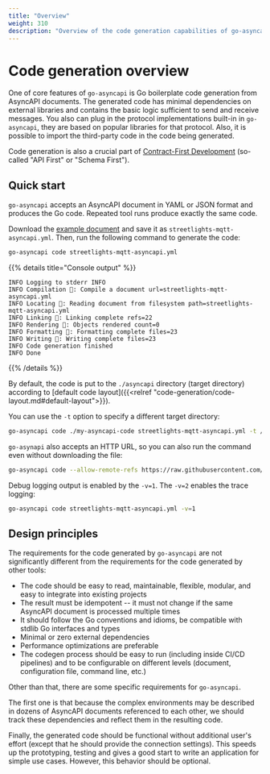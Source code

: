 ```yaml
---
title: "Overview"
weight: 310
description: "Overview of the code generation capabilities of go-asyncapi" 
---
```


# Code generation overview

One of core features of `go-asyncapi` is Go boilerplate code generation from AsyncAPI documents.
The generated code has minimal dependencies on external libraries and contains the basic logic sufficient to
send and receive messages. You also can plug in the protocol implementations built-in in `go-asyncapi`, they are based on
popular libraries for that protocol. Also, it is possible to import the third-party code in the code being generated.

Code generation is also a crucial part of 
[Contract-First Development](https://www.moesif.com/blog/technical/api-development/Mastering-Contract-First-API-Development-Key-Strategies-and-Benefits/)
(so-called "API First" or "Schema First").

## Quick start

`go-asyncapi` accepts an AsyncAPI document in YAML or JSON format and produces the Go code. Repeated tool runs produce
exactly the same code.

Download the [example document](https://github.com/asyncapi/spec/blob/master/examples/streetlights-mqtt-asyncapi.yml) 
and save it as `streetlights-mqtt-asyncapi.yml`. Then, run the following command to generate the code:

```bash
go-asyncapi code streetlights-mqtt-asyncapi.yml
```

{{% details title="Console output" %}}
```
INFO Logging to stderr INFO
INFO Compilation 🔨: Compile a document url=streetlights-mqtt-asyncapi.yml
INFO Locating 📡: Reading document from filesystem path=streetlights-mqtt-asyncapi.yml
INFO Linking 🔗: Linking complete refs=22
INFO Rendering 🎨: Objects rendered count=0
INFO Formatting 📐: Formatting complete files=23
INFO Writing 📝: Writing complete files=23
INFO Code generation finished
INFO Done
```
{{% /details %}}

By default, the code is put to the `./asyncapi` directory (target directory) according to 
[default code layout]({{<relref "code-generation/code-layout.md#default-layout">}}).

You can use the `-t` option to specify a different target directory:

```bash
go-asyncapi code ./my-asyncapi-code streetlights-mqtt-asyncapi.yml -t /tmp/my-asyncapi-code
```

`go-asynapi` also accepts an HTTP URL, so you can also run the command even without downloading the file:

```bash
go-asyncapi code --allow-remote-refs https://raw.githubusercontent.com/asyncapi/spec/refs/heads/master/examples/streetlights-mqtt-asyncapi.yml
```

Debug logging output is enabled by the `-v=1`. The `-v=2` enables the trace logging:

```bash
go-asyncapi code streetlights-mqtt-asyncapi.yml -v=1
```

## Design principles

The requirements for the code generated by `go-asyncapi` are not significantly different from the requirements for
the code generated by other tools:

* The code should be easy to read, maintainable, flexible, modular, and easy to integrate into existing projects
* The result must be idempotent -- it must not change if the same AsyncAPI document is processed multiple times
* It should follow the Go conventions and idioms, be compatible with stdlib Go interfaces and types
* Minimal or zero external dependencies
* Performance optimizations are preferable
* The codegen process should be easy to run (including inside CI/CD pipelines) and to be configurable on different levels
  (document, configuration file, command line, etc.)

Other than that, there are some specific requirements for `go-asyncapi`.

The first one is that because the complex environments may be described in dozens of AsyncAPI documents
referenced to each other, we should track these dependencies and reflect them in the resulting code.

Finally, the generated code should be functional without additional user's effort (except that he should provide the
connection settings). This speeds up the prototyping, testing and gives a good start to write an application for simple use cases.
However, this behavior should be optional.
